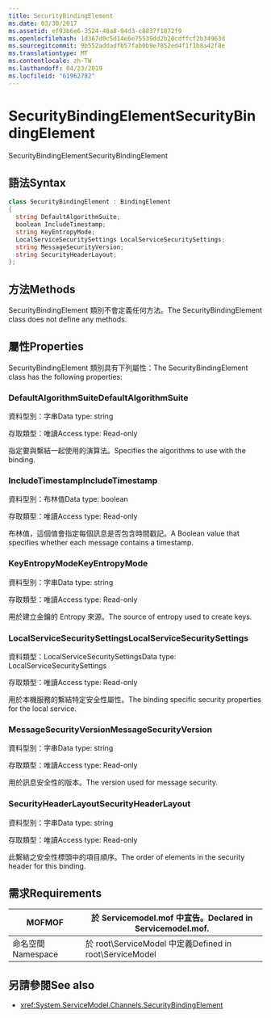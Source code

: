 ```yaml
---
title: SecurityBindingElement
ms.date: 03/30/2017
ms.assetid: ef93b6e6-3524-48a8-94d3-c8837f1872f9
ms.openlocfilehash: 1d367d0c5d14e6e75539dd2b20cdffcf2b34963d
ms.sourcegitcommit: 9b552addadfb57fab0b9e7852ed4f1f1b8a42f8e
ms.translationtype: MT
ms.contentlocale: zh-TW
ms.lasthandoff: 04/23/2019
ms.locfileid: "61962782"
---
```

# <a name="securitybindingelement"></a><span data-ttu-id="5e55f-102">SecurityBindingElement</span><span class="sxs-lookup"><span data-stu-id="5e55f-102">SecurityBindingElement</span></span>
<span data-ttu-id="5e55f-103">SecurityBindingElement</span><span class="sxs-lookup"><span data-stu-id="5e55f-103">SecurityBindingElement</span></span>  
  
## <a name="syntax"></a><span data-ttu-id="5e55f-104">語法</span><span class="sxs-lookup"><span data-stu-id="5e55f-104">Syntax</span></span>  
  
```csharp
class SecurityBindingElement : BindingElement  
{  
  string DefaultAlgorithmSuite;  
  boolean IncludeTimestamp;  
  string KeyEntropyMode;  
  LocalServiceSecuritySettings LocalServiceSecuritySettings;  
  string MessageSecurityVersion;  
  string SecurityHeaderLayout;  
};  
```  
  
## <a name="methods"></a><span data-ttu-id="5e55f-105">方法</span><span class="sxs-lookup"><span data-stu-id="5e55f-105">Methods</span></span>  
 <span data-ttu-id="5e55f-106">SecurityBindingElement 類別不會定義任何方法。</span><span class="sxs-lookup"><span data-stu-id="5e55f-106">The SecurityBindingElement class does not define any methods.</span></span>  
  
## <a name="properties"></a><span data-ttu-id="5e55f-107">屬性</span><span class="sxs-lookup"><span data-stu-id="5e55f-107">Properties</span></span>  
 <span data-ttu-id="5e55f-108">SecurityBindingElement 類別具有下列屬性：</span><span class="sxs-lookup"><span data-stu-id="5e55f-108">The SecurityBindingElement class has the following properties:</span></span>  
  
### <a name="defaultalgorithmsuite"></a><span data-ttu-id="5e55f-109">DefaultAlgorithmSuite</span><span class="sxs-lookup"><span data-stu-id="5e55f-109">DefaultAlgorithmSuite</span></span>  
 <span data-ttu-id="5e55f-110">資料型別：字串</span><span class="sxs-lookup"><span data-stu-id="5e55f-110">Data type: string</span></span>  
  
 <span data-ttu-id="5e55f-111">存取類型：唯讀</span><span class="sxs-lookup"><span data-stu-id="5e55f-111">Access type: Read-only</span></span>  
  
 <span data-ttu-id="5e55f-112">指定要與繫結一起使用的演算法。</span><span class="sxs-lookup"><span data-stu-id="5e55f-112">Specifies the algorithms to use with the binding.</span></span>  
  
### <a name="includetimestamp"></a><span data-ttu-id="5e55f-113">IncludeTimestamp</span><span class="sxs-lookup"><span data-stu-id="5e55f-113">IncludeTimestamp</span></span>  
 <span data-ttu-id="5e55f-114">資料型別：布林值</span><span class="sxs-lookup"><span data-stu-id="5e55f-114">Data type: boolean</span></span>  
  
 <span data-ttu-id="5e55f-115">存取類型：唯讀</span><span class="sxs-lookup"><span data-stu-id="5e55f-115">Access type: Read-only</span></span>  
  
 <span data-ttu-id="5e55f-116">布林值，這個值會指定每個訊息是否包含時間戳記。</span><span class="sxs-lookup"><span data-stu-id="5e55f-116">A Boolean value that specifies whether each message contains a timestamp.</span></span>  
  
### <a name="keyentropymode"></a><span data-ttu-id="5e55f-117">KeyEntropyMode</span><span class="sxs-lookup"><span data-stu-id="5e55f-117">KeyEntropyMode</span></span>  
 <span data-ttu-id="5e55f-118">資料型別：字串</span><span class="sxs-lookup"><span data-stu-id="5e55f-118">Data type: string</span></span>  
  
 <span data-ttu-id="5e55f-119">存取類型：唯讀</span><span class="sxs-lookup"><span data-stu-id="5e55f-119">Access type: Read-only</span></span>  
  
 <span data-ttu-id="5e55f-120">用於建立金鑰的 Entropy 來源。</span><span class="sxs-lookup"><span data-stu-id="5e55f-120">The source of entropy used to create keys.</span></span>  
  
### <a name="localservicesecuritysettings"></a><span data-ttu-id="5e55f-121">LocalServiceSecuritySettings</span><span class="sxs-lookup"><span data-stu-id="5e55f-121">LocalServiceSecuritySettings</span></span>  
 <span data-ttu-id="5e55f-122">資料類型：LocalServiceSecuritySettings</span><span class="sxs-lookup"><span data-stu-id="5e55f-122">Data type: LocalServiceSecuritySettings</span></span>  
  
 <span data-ttu-id="5e55f-123">存取類型：唯讀</span><span class="sxs-lookup"><span data-stu-id="5e55f-123">Access type: Read-only</span></span>  
  
 <span data-ttu-id="5e55f-124">用於本機服務的繫結特定安全性屬性。</span><span class="sxs-lookup"><span data-stu-id="5e55f-124">The binding specific security properties for the local service.</span></span>  
  
### <a name="messagesecurityversion"></a><span data-ttu-id="5e55f-125">MessageSecurityVersion</span><span class="sxs-lookup"><span data-stu-id="5e55f-125">MessageSecurityVersion</span></span>  
 <span data-ttu-id="5e55f-126">資料型別：字串</span><span class="sxs-lookup"><span data-stu-id="5e55f-126">Data type: string</span></span>  
  
 <span data-ttu-id="5e55f-127">存取類型：唯讀</span><span class="sxs-lookup"><span data-stu-id="5e55f-127">Access type: Read-only</span></span>  
  
 <span data-ttu-id="5e55f-128">用於訊息安全性的版本。</span><span class="sxs-lookup"><span data-stu-id="5e55f-128">The version used for message security.</span></span>  
  
### <a name="securityheaderlayout"></a><span data-ttu-id="5e55f-129">SecurityHeaderLayout</span><span class="sxs-lookup"><span data-stu-id="5e55f-129">SecurityHeaderLayout</span></span>  
 <span data-ttu-id="5e55f-130">資料型別：字串</span><span class="sxs-lookup"><span data-stu-id="5e55f-130">Data type: string</span></span>  
  
 <span data-ttu-id="5e55f-131">存取類型：唯讀</span><span class="sxs-lookup"><span data-stu-id="5e55f-131">Access type: Read-only</span></span>  
  
 <span data-ttu-id="5e55f-132">此繫結之安全性標頭中的項目順序。</span><span class="sxs-lookup"><span data-stu-id="5e55f-132">The order of elements in the security header for this binding.</span></span>  
  
## <a name="requirements"></a><span data-ttu-id="5e55f-133">需求</span><span class="sxs-lookup"><span data-stu-id="5e55f-133">Requirements</span></span>  
  
|<span data-ttu-id="5e55f-134">MOF</span><span class="sxs-lookup"><span data-stu-id="5e55f-134">MOF</span></span>|<span data-ttu-id="5e55f-135">於 Servicemodel.mof 中宣告。</span><span class="sxs-lookup"><span data-stu-id="5e55f-135">Declared in Servicemodel.mof.</span></span>|  
|---------|-----------------------------------|  
|<span data-ttu-id="5e55f-136">命名空間</span><span class="sxs-lookup"><span data-stu-id="5e55f-136">Namespace</span></span>|<span data-ttu-id="5e55f-137">於 root\ServiceModel 中定義</span><span class="sxs-lookup"><span data-stu-id="5e55f-137">Defined in root\ServiceModel</span></span>|  
  
## <a name="see-also"></a><span data-ttu-id="5e55f-138">另請參閱</span><span class="sxs-lookup"><span data-stu-id="5e55f-138">See also</span></span>

- <xref:System.ServiceModel.Channels.SecurityBindingElement>
